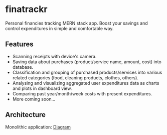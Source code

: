 # finatrackr
Personal financies tracking MERN stack app. Boost your savings and control expenditures in simple and comfortable way.

## Features
* Scanning receipts with device's camera.
* Saving data about purchases (product/service name, amount, cost) into database.
* Classification and grouping of purchased products/services into various related categories (food, cleaning products, clothes, others).
* Analysing and visualizing aggregated user expenditures data as charts and plots in dashboard view.
* Comparing past year/month/week costs with present expenditures.
* More coming soon...

## Architecture
Monolithic application:
[Diagram](https://drive.google.com/file/d/1pc2C6SKYMRV4gz1Sto6BdW65ORauacF5/view?usp=sharing)
